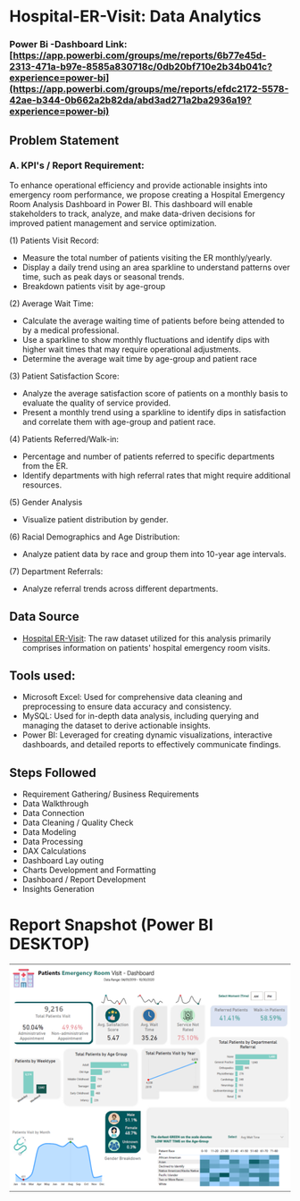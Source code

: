# Hospital-ER-Visit: Data Analytics
### Power Bi -Dashboard Link: [https://app.powerbi.com/groups/me/reports/6b77e45d-2313-471a-b97e-8585a830718c/0db20bf710e2b34b041c?experience=power-bi](https://app.powerbi.com/groups/me/reports/efdc2172-5578-42ae-b344-0b662a2b82da/abd3ad271a2ba2936a19?experience=power-bi)

## Problem Statement

### A. KPI's / Report Requirement:
To enhance operational efficiency and provide actionable insights into emergency room performance, we propose creating a Hospital Emergency Room Analysis Dashboard in Power BI. This dashboard will enable stakeholders to track, analyze, and make data-driven decisions for improved patient management and service optimization.

(1) Patients Visit Record:
- Measure the total number of patients visiting the ER monthly/yearly.
- Display a daily trend using an area sparkline to understand patterns over time, such as peak days or seasonal trends.
- Breakdown patients visit by age-group

(2) Average Wait Time:
- Calculate the average waiting time of patients before being attended to by a medical professional.
- Use a sparkline to show monthly fluctuations and identify dips with higher wait times that may require operational adjustments.
- Determine the average wait time by age-group and patient race

(3) Patient Satisfaction Score:
- Analyze the average satisfaction score of patients on a monthly basis to evaluate the quality of service provided.
- Present a monthly trend using a sparkline to identify dips in satisfaction and correlate them with age-group and patient race.

(4) Patients Referred/Walk-in:
- Percentage and number of patients referred to specific departments from the ER.
- Identify departments with high referral rates that might require additional resources.

(5) Gender Analysis
- Visualize patient distribution by gender.

(6) Racial Demographics and Age Distribution:
- Analyze patient data by race and group them into 10-year age intervals.
  
(7) Department Referrals:
- Analyze referral trends across different departments.

## Data Source
- [Hospital ER-Visit](https://github.com/sachinbasyal/Hospital-ER-Visit/blob/main/Hospital-ER%20Dataset.csv): The raw dataset utilized for this analysis primarily comprises information on patients' hospital emergency room visits.

## Tools used:
- Microsoft Excel: Used for comprehensive data cleaning and preprocessing to ensure data accuracy and consistency.
- MySQL: Used for in-depth data analysis, including querying and managing the dataset to derive actionable insights.
- Power BI: Leveraged for creating dynamic visualizations, interactive dashboards, and detailed reports to effectively communicate findings.

## Steps Followed
- Requirement Gathering/ Business Requirements
- Data Walkthrough
- Data Connection
- Data Cleaning / Quality Check
- Data Modeling
- Data Processing
- DAX Calculations
- Dashboard Lay outing
- Charts Development and Formatting
- Dashboard / Report Development
- Insights Generation

# Report Snapshot (Power BI DESKTOP)
![Dashboard_upload](https://github.com/sachinbasyal/Hospital-ER-Visit/blob/main/Dashboard%20Layouts/Dashboard%20Report-1.png)

